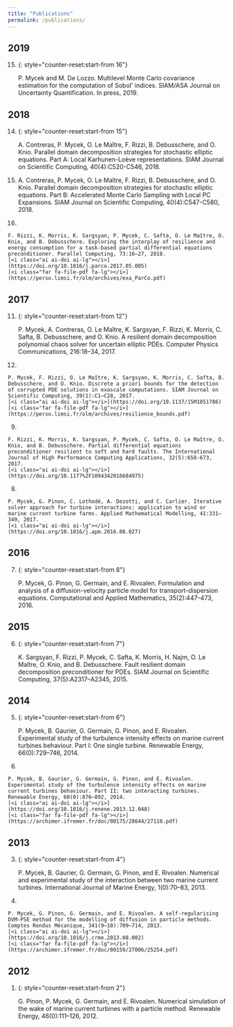 ```yaml
---
title: "Publications"
permalink: /publications/
---
```


<div class="publi" markdown="1">

## 2019

15. {: style="counter-reset:start-from 16"}

    P. Mycek and M. De Lozzo. Multilevel Monte Carlo covariance estimation for the computation of Sobol' indices. SIAM/ASA Journal on Uncertainty Quantification. In press, 2019. 
    [<i class="far fa-file-pdf fa-lg"></i>](https://cerfacs.fr/wp-content/uploads/2019/09/technical_report18_128.pdf)

## 2018

14. {: style="counter-reset:start-from 15"}

    A. Contreras, P. Mycek, O. Le Maître, F. Rizzi, B. Debusschere, and O. Knio. Parallel domain decomposition strategies for stochastic elliptic equations. Part A: Local Karhunen-Loève representations. SIAM Journal on Scientific Computing, 40(4):C520-C546, 2018. 
    [<i class="ai ai-doi ai-lg"></i>](https://doi.org/10.1137/17M1132185) 
    [<i class="far fa-file-pdf fa-lg"></i>](https://perso.limsi.fr/olm/archives/paper_DDA.pdf)

13. <!-- -->

    A. Contreras, P. Mycek, O. Le Maître, F. Rizzi, B. Debusschere, and O. Knio. Parallel domain decomposition strategies for stochastic elliptic equations. Part B: Accelerated Monte Carlo Sampling with Local PC Expansions. SIAM Journal on Scientific Computing, 40(4):C547-C580, 2018. 
    [<i class="ai ai-doi ai-lg"></i>](https://doi.org/10.1137/17M1132197) 
    [<i class="far fa-file-pdf fa-lg"></i>](https://perso.limsi.fr/olm/archives/paper_DDB.pdf)

12. 

    F. Rizzi, K. Morris, K. Sargsyan, P. Mycek, C. Safta, O. Le Maître, O. Knio, and B. Debusschere. Exploring the interplay of resilience and energy consumption for a task-based partial differential equations preconditioner. Parallel Computing, 73:16–27, 2018. 
    [<i class="ai ai-doi ai-lg"></i>](https://doi.org/10.1016/j.parco.2017.05.005) 
    [<i class="far fa-file-pdf fa-lg"></i>](https://perso.limsi.fr/olm/archives/exa_ParCo.pdf)

## 2017

11. {: style="counter-reset:start-from 12"}

    P. Mycek, A. Contreras, O. Le Maître, K. Sargsyan, F. Rizzi, K. Morris, C. Safta, B. Debusschere, and O. Knio. A resilient domain decomposition polynomial chaos solver for uncertain elliptic PDEs. Computer Physics Communications, 216:18–34, 2017. 
    [<i class="ai ai-doi ai-lg"></i>](https://doi.org/10.1016/j.cpc.2017.02.015) 
    [<i class="far fa-file-pdf fa-lg"></i>](https://perso.limsi.fr/olm/archives/resilience_uq.pdf)

10. 

    P. Mycek, F. Rizzi, O. Le Maître, K. Sargsyan, K. Morris, C. Safta, B. Debusschere, and O. Knio. Discrete a priori bounds for the detection of corrupted PDE solutions in exascale computations. SIAM Journal on Scientific Computing, 39(1):C1–C28, 2017. 
    [<i class="ai ai-doi ai-lg"></i>](https://doi.org/10.1137/15M1051786) 
    [<i class="far fa-file-pdf fa-lg"></i>](https://perso.limsi.fr/olm/archives/resilience_bounds.pdf)

9. 

    F. Rizzi, K. Morris, K. Sargsyan, P. Mycek, C. Safta, O. Le Maître, O. Knio, and B. Debusschere. Partial differential equations preconditioner resilient to soft and hard faults. The International Journal of High Performance Computing Applications, 32(5):658-673, 2017. 
    [<i class="ai ai-doi ai-lg"></i>](https://doi.org/10.1177%2F1094342016684975)

8. 

    P. Mycek, G. Pinon, C. Lothodé, A. Dezotti, and C. Carlier. Iterative solver approach for turbine interactions: application to wind or marine current turbine farms. Applied Mathematical Modelling, 41:331–349, 2017. 
    [<i class="ai ai-doi ai-lg"></i>](https://doi.org/10.1016/j.apm.2016.08.027)


## 2016

7. {: style="counter-reset:start-from 8"}

    P. Mycek, G. Pinon, G. Germain, and E. Rivoalen. Formulation and analysis of a diffusion-velocity particle model for transport-dispersion equations. Computational and Applied Mathematics, 35(2):447–473, 2016. 
    [<i class="ai ai-doi ai-lg"></i>](https://doi.org/10.1007/s40314-014-0200-5) 
    [<i class="far fa-file-pdf fa-lg"></i>](https://hal.archives-ouvertes.fr/hal-01087854/document)

## 2015

6. {: style="counter-reset:start-from 7"}

    K. Sargsyan, F. Rizzi, P. Mycek, C. Safta, K. Morris, H. Najm, O. Le Maître, O. Knio, and B. Debusschere. Fault resilient domain decomposition preconditioner for PDEs. SIAM Journal on Scientific Computing, 37(5):A2317–A2345, 2015. 
    [<i class="ai ai-doi ai-lg"></i>](https://doi.org/10.1137/15M1014474) 
    [<i class="far fa-file-pdf fa-lg"></i>](https://perso.limsi.fr/olm/archives/resilience_fault.pdf)

## 2014

5. {: style="counter-reset:start-from 6"}

    P. Mycek, B. Gaurier, G. Germain, G. Pinon, and E. Rivoalen. Experimental study of the turbulence intensity effects on marine current turbines behaviour. Part I: One single turbine. Renewable Energy, 66(0):729–746, 2014. 
    [<i class="ai ai-doi ai-lg"></i>](https://doi.org/10.1137/15M1014474) 
    [<i class="far fa-file-pdf fa-lg"></i>](https://archimer.ifremer.fr/doc/00175/28647/27171.pdf)

4. 

    P. Mycek, B. Gaurier, G. Germain, G. Pinon, and E. Rivoalen. Experimental study of the turbulence intensity effects on marine current turbines behaviour. Part II: two interacting turbines. Renewable Energy, 68(0):876–892, 2014. 
    [<i class="ai ai-doi ai-lg"></i>](https://doi.org/10.1016/j.renene.2013.12.048) 
    [<i class="far fa-file-pdf fa-lg"></i>](https://archimer.ifremer.fr/doc/00175/28644/27110.pdf)

## 2013

3. {: style="counter-reset:start-from 4"}

    P. Mycek, B. Gaurier, G. Germain, G. Pinon, and E. Rivoalen. Numerical and experimental study of the interaction between two marine current turbines. International Journal of Marine Energy, 1(0):70–83, 2013. 
    [<i class="ai ai-doi ai-lg"></i>](https://doi.org/10.1016/j.ijome.2013.05.007) 
    [<i class="far fa-file-pdf fa-lg"></i>](https://archimer.ifremer.fr/doc/00170/28165/26427.pdf)

2. 

    P. Mycek, G. Pinon, G. Germain, and E. Rivoalen. A self-regularising DVM-PSE method for the modelling of diffusion in particle methods. Comptes Rendus Mécanique, 341(9–10):709–714, 2013. 
    [<i class="ai ai-doi ai-lg"></i>](https://doi.org/10.1016/j.crme.2013.08.002) 
    [<i class="far fa-file-pdf fa-lg"></i>](https://archimer.ifremer.fr/doc/00159/27006/25254.pdf)

## 2012

1. {: style="counter-reset:start-from 2"}

    G. Pinon, P. Mycek, G. Germain, and E. Rivoalen. Numerical simulation of the wake of marine current turbines with a particle method. Renewable Energy, 46(0):111–126, 2012. 
    [<i class="ai ai-doi ai-lg"></i>](https://doi.org/10.1016/j.renene.2012.03.037) 
    [<i class="far fa-file-pdf fa-lg"></i>](https://archimer.ifremer.fr/doc/00087/19853/17616.pdf)

</div>
